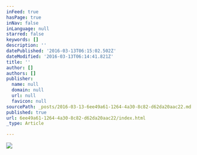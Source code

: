 ```yaml
---
inFeed: true
hasPage: true
inNav: false
inLanguage: null
starred: false
keywords: []
description: ''
datePublished: '2016-03-13T06:15:02.502Z'
dateModified: '2016-03-13T06:14:41.821Z'
title: ''
author: []
authors: []
publisher:
  name: null
  domain: null
  url: null
  favicon: null
sourcePath: _posts/2016-03-13-6ee49a61-1264-4a30-8c82-d62da20aac22.md
published: true
url: 6ee49a61-1264-4a30-8c82-d62da20aac22/index.html
_type: Article

---
```

![](https://the-grid-user-content.s3-us-west-2.amazonaws.com/8b58c837-948e-42d1-aeb2-65376497adf6.jpg)